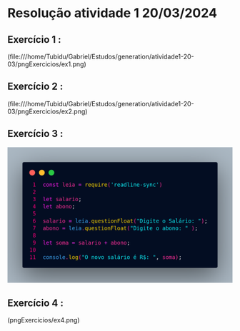 # Resolução atividade 1 20/03/2024

##  Exercício 1 :

(file:///home/Tubidu/Gabriel/Estudos/generation/atividade1-20-03/pngExercicios/ex1.png)

##  Exercício 2 :

(file:///home/Tubidu/Gabriel/Estudos/generation/atividade1-20-03/pngExercicios/ex2.png)

##  Exercício 3 :

![Resolução](https://github.com/Gabriel-Aranda1406/atividade1-generation/blob/main/pngExercicios/ex1.png)

##  Exercício 4 :

(pngExercicios/ex4.png)
